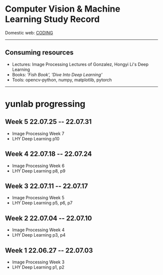 Computer Vision & Machine Learning Study Record
================================

Domestic web: [CODING](https://rfsmen.coding.net/p/cvnml "CODING: https://rfsmen.coding.net/p/cvnml")

-----------------------------------------------

Consuming resources
-----------------------------------------------

- Lectures: Image Processing Lectures of Gonzalez, Hongyi Li's Deep Learning
- Books: *'Fish Book', 'Dive Into Deep Learning'*
- Tools: opencv-python, numpy, matplotlib, pytorch
-----------------------------------------------

# yunlab progressing

## Week 5 22.07.25 -- 22.07.31
* Image Processing Week 7
* LHY Deep Learning p10

## Week 4 22.07.18 -- 22.07.24
* Image Processing Week 6
* LHY Deep Learning p8, p9

## Week 3 22.07.11 -- 22.07.17
* Image Processing Week 5
* LHY Deep Learning p5, p6, p7

## Week 2 22.07.04 -- 22.07.10  
* Image Processing Week 4  
* LHY Deep Learning p3, p4  

## Week 1 22.06.27 -- 22.07.03  
* Image Processing Week 3  
* LHY Deep Learning p1, p2  
